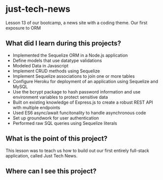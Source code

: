# just-tech-news
Lesson 13 of our bootcamp, a news site with a coding theme. Our first exposure to ORM

## What did I learn during this projects?
- Implemented the Sequelize ORM in a Node.js application
- Define models that use datatype validations
- Modeled Data in Javascript
- Implement CRUD methods using Sequelize
- Implement Sequelize associations to join one or more tables
- Configure Heroku for deployment of an application using Sequelize and MySQL
- Use the bcrypt package to hash password information and use environment variables to protect sensitive data
- Built on existing knowledge of Express.js to create a robust REST API with multiple endpoints
- Used ES6 async/await funcitonality to handle asynchronous code
- Set up groundwork for user authentication
- Performed raw SQL queries using Sequelize literals

## What is the point of this project?
This lesson was to teach us how to build out our first entirely full-stack application, called Just Tech News.

## Where can I see this project?
